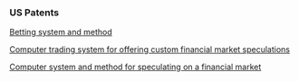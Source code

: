 ### US Patents

[Betting system and method](https://www.google.com/patents/US7206762)

[Computer trading system for offering custom financial market speculations](https://www.google.com/patents/US8046293)

[Computer system and method for speculating on a financial market](https://www.google.com/patents/US8046292)


